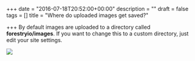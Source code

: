 +++
date = "2016-07-18T20:52:00+00:00"
description = ""
draft = false
tags = []
title = "Where do uploaded images get saved?"

+++
By default images are uploaded to a directory called **forestryio/images**.  If you want to change this to a custom directory, just edit your site settings.

![](/docs/forestryio/images/Forestry-custom-image-path.png)